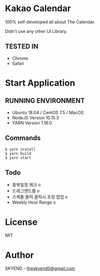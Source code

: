 # Kakao Calendar

100% self-developed all about The Calendar.

Didn't use any other UI Library.

## TESTED IN

* Chrome
* Safari

# Start Application

## RUNNING ENVIRONMENT
* Ubuntu 18.04 / CentOS 7.5 / MacOS
* NodeJS Version 10.15.3
* YARN Version 1.16.0

## Commands
```
$ yarn install
$ yarn build
$ yarn start
```

## Todo

* 중복일정 체크 o
* 드래그앤드롭 o
* 스케줄 블럭 클릭시 조정 팝업 o
* Weekly Hour Range o


# License

MIT 

# Author

SKYEND - theskyend0@gmail.com
